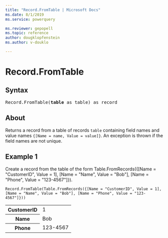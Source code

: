 ```yaml
---
title: "Record.FromTable | Microsoft Docs"
ms.date: 8/1/2019
ms.service: powerquery

ms.reviewer: gepopell
ms.topic: reference
author: dougklopfenstein
ms.author: v-douklo

---
```

# Record.FromTable

## Syntax

<pre>
Record.FromTable(<b>table</b> as table) as record  
</pre>
  
## About  
Returns a record from a table of records `table` containing field names and value names `{[Name = name, Value = value]}`. An exception is thrown if the field names are not unique.

## Example 1
Create a record from the table of the form Table.FromRecords({[Name = "CustomerID", Value = 1], [Name = "Name", Value = "Bob"], [Name = "Phone", Value = "123-4567"]}).

```powerquery-m
Record.FromTable(Table.FromRecords({[Name = "CustomerID", Value = 1], [Name = "Name", Value = "Bob"], [Name = "Phone", Value = "123-4567"]}))
```

<table> <tr> <th>CustomerID</th> <td>1</td> </tr> <tr> <th>Name</th> <td>Bob</td> </tr> <tr> <th>Phone</th> <td>123-4567</td> </tr> </table>
